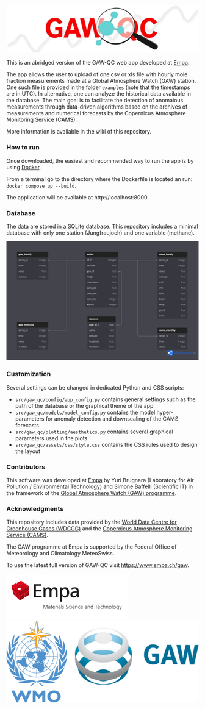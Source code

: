 ![](https://github.com/ybrugnara/gaw-qc/blob/main/src/gaw_qc/assets/logos/gaw-qc_logo.png)

This is an abridged version of the GAW-QC web app developed at [Empa](https://www.empa.ch/gaw).

The app allows the user to upload of one csv or xls file with hourly mole fraction measurements made at a Global Atmosphere Watch (GAW) station. One such file is provided in the folder `examples` (note that the timestamps are in UTC). In alternative, one can analyze the historical data available in the database. The main goal is to facilitate the detection of anomalous measurements through data-driven algorithms based on the archives of measurements and numerical forecasts by the Copernicus Atmosphere Monitoring Service (CAMS).

More information is available in the wiki of this repository.

### How to run
Once downloaded, the easiest and recommended way to run the app is by using [Docker](https://www.docker.com).

From a terminal go to the directory where the Dockerfile is located an run:
`docker compose up --build`.

The application will be available at http://localhost:8000.

### Database
The data are stored in a [SQLite](https://www.sqlite.org/) database. This repository includes a minimal database with only one station (Jungfraujoch) and one variable (methane).

![](https://github.com/ybrugnara/gaw-qc/blob/main/src/gaw_qc/assets/images/gaw_db.png)

### Customization
Several settings can be changed in dedicated Python and CSS scripts:

- `src/gaw_qc/config/app_config.py` contains general settings such as the path of the database or the graphical theme of the app
- `src/gaw_qc/models/model_config.py` contains the model hyper-parameters for anomaly detection and downscaling of the CAMS forecasts
- `src/gaw_qc/plotting/aesthetics.py` contains several graphical parameters used in the plots
- `src/gaw_qc/assets/css/style.css` contains the CSS rules used to design the layout

### Contributors
This software was developed at [Empa](https://www.empa.ch) by Yuri Brugnara (Laboratory for Air Pollution / Environmental Technology) and Simone Baffelli (Scientific IT) in the framework of the [Global Atmosphere Watch (GAW) programme](https://www.empa.ch/gaw).

### Acknowledgments
This repository includes data provided by the [World Data Centre for Greenhouse Gases (WDCGG)](https://gaw.kishou.go.jp) and the [Copernicus Atmosphere Monitoring Service (CAMS)](https://atmosphere.copernicus.eu/).

The GAW programme at Empa is supported by the Federal Office of Meteorology and Climatology MeteoSwiss.

To use the latest full version of GAW-QC visit https://www.empa.ch/gaw.

![](https://github.com/ybrugnara/gaw-qc/blob/main/src/gaw_qc/assets/logos/Logo_Empa.png)
![](https://github.com/ybrugnara/gaw-qc/blob/main/src/gaw_qc/assets/logos/wmo-gaw.png)

